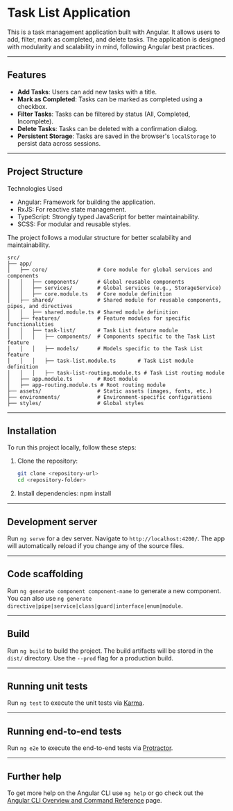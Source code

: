 # Task List Application

This is a task management application built with Angular. It allows users to add, filter, mark as completed, and delete tasks. The application is designed with modularity and scalability in mind, following Angular best practices.

---

## Features

- **Add Tasks**: Users can add new tasks with a title.
- **Mark as Completed**: Tasks can be marked as completed using a checkbox.
- **Filter Tasks**: Tasks can be filtered by status (All, Completed, Incomplete).
- **Delete Tasks**: Tasks can be deleted with a confirmation dialog.
- **Persistent Storage**: Tasks are saved in the browser's `localStorage` to persist data across sessions.

---

## Project Structure

Technologies Used
- Angular: Framework for building the application.
- RxJS: For reactive state management.
- TypeScript: Strongly typed JavaScript for better maintainability.
- SCSS: For modular and reusable styles.

The project follows a modular structure for better scalability and maintainability.

```plaintext
src/
├── app/
│   ├── core/                # Core module for global services and components
│   │   ├── components/      # Global reusable components
│   │   ├── services/        # Global services (e.g., StorageService)
│   │   ├── core.module.ts   # Core module definition
│   ├── shared/              # Shared module for reusable components, pipes, and directives
│   │   ├── shared.module.ts # Shared module definition
│   ├── features/            # Feature modules for specific functionalities
│   │   ├── task-list/       # Task List feature module
│   │   │   ├── components/  # Components specific to the Task List feature
│   │   │   ├── models/      # Models specific to the Task List feature
│   │   │   ├── task-list.module.ts       # Task List module definition
│   │   │   ├── task-list-routing.module.ts # Task List routing module
│   ├── app.module.ts        # Root module
│   ├── app-routing.module.ts # Root routing module
├── assets/                  # Static assets (images, fonts, etc.)
├── environments/            # Environment-specific configurations
├── styles/                  # Global styles
```

---

## Installation

To run this project locally, follow these steps:

1. Clone the repository:
   ```bash
   git clone <repository-url>
   cd <repository-folder>

2. Install dependencies:
    npm install

---

## Development server

Run `ng serve` for a dev server. Navigate to `http://localhost:4200/`. The app will automatically reload if you change any of the source files.

---

## Code scaffolding

Run `ng generate component component-name` to generate a new component. You can also use `ng generate directive|pipe|service|class|guard|interface|enum|module`.

---

## Build

Run `ng build` to build the project. The build artifacts will be stored in the `dist/` directory. Use the `--prod` flag for a production build.

---

## Running unit tests

Run `ng test` to execute the unit tests via [Karma](https://karma-runner.github.io).

---

## Running end-to-end tests

Run `ng e2e` to execute the end-to-end tests via [Protractor](http://www.protractortest.org/).

---

## Further help

To get more help on the Angular CLI use `ng help` or go check out the [Angular CLI Overview and Command Reference](https://angular.io/cli) page.